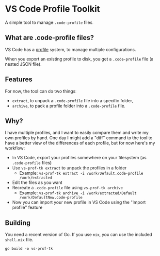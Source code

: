 # VS Code Profile Toolkit

A simple tool to manage `.code-profile` files.

## What are .code-profile files?

VS Code has a [profile](https://code.visualstudio.com/docs/editor/profiles) system, to manage multiple configurations.

When you export an existing profile to disk, you get a `.code-profile` file (a nested JSON file).

## Features

For now, the tool can do two things:

- `extract`, to unpack a `.code-profile` file into a specific folder,
- `archive`, to pack a profile folder into a `.code-profile` file.

## Why?

I have multiple profiles, and I want to easily compare them and write my own profiles by hand.
One day I might add a "diff" command to the tool to have a better view of the differences of each profile, but for now here's my workflow:

- In VS Code, export your profiles somewhere on your filesystem (as `.code-profile` files)
- Use `vs-prof-tk extract` to unpack the profiles in a folder
    - Example: `vs-prof-tk extract -i /work/Default.code-profile /work/extracted`
- Edit the files as you want
- Recreate a `.code-profile` file using `vs-prof-tk archive`
    - Example: `vs-prof-tk archive -i /work/extracted/Default /work/DefaultNew.code-profile`
- Now you can import your new profile in VS Code using the "Import profile" feature

## Building

You need a recent version of Go.
If you use `nix`, you can use the included `shell.nix` file.

```
go build -o vs-prof-tk
```